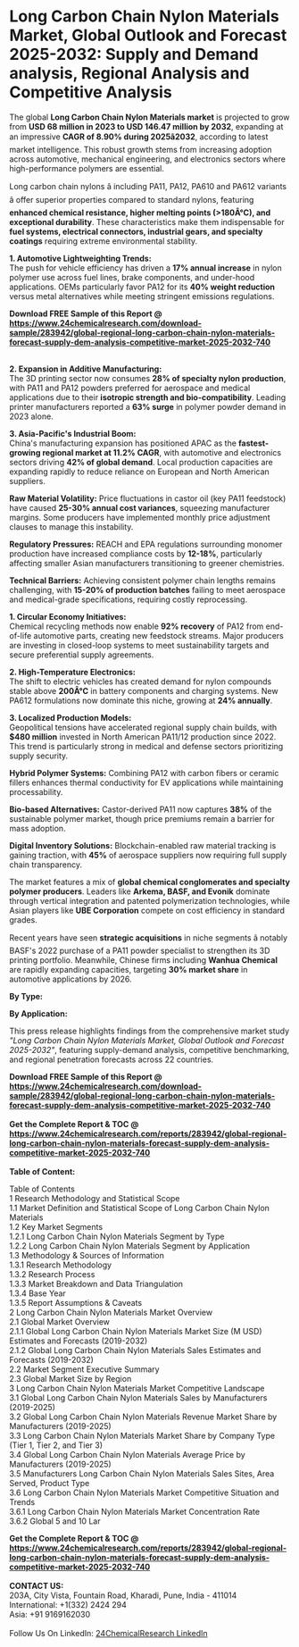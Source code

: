 <h1>Long Carbon Chain Nylon Materials Market, Global Outlook and Forecast 2025-2032: Supply and Demand analysis, Regional Analysis and Competitive Analysis</h1><p>The global <strong>Long Carbon Chain Nylon Materials market</strong> is projected to grow from <strong>USD 68 million in 2023 to USD 146.47 million by 2032</strong>, expanding at an impressive <strong>CAGR of 8.90% during 2025â2032</strong>, according to latest market intelligence. This robust growth stems from increasing adoption across automotive, mechanical engineering, and electronics sectors where high-performance polymers are essential.</p><p>Long carbon chain nylons â including PA11, PA12, PA610 and PA612 variants â offer superior properties compared to standard nylons, featuring <strong>enhanced chemical resistance, higher melting points (&gt;180Â°C), and exceptional durability</strong>. These characteristics make them indispensable for <strong>fuel systems, electrical connectors, industrial gears, and specialty coatings</strong> requiring extreme environmental stability.</p><p><strong>1. Automotive Lightweighting Trends:</strong><br>
The push for vehicle efficiency has driven a <strong>17% annual increase</strong> in nylon polymer use across fuel lines, brake components, and under-hood applications. OEMs particularly favor PA12 for its <strong>40% weight reduction</strong> versus metal alternatives while meeting stringent emissions regulations.</p><div><b>Download FREE Sample of this Report @ 
            <a href="https://www.24chemicalresearch.com/download-sample/283942/global-regional-long-carbon-chain-nylon-materials-forecast-supply-dem-analysis-competitive-market-2025-2032-740">
            https://www.24chemicalresearch.com/download-sample/283942/global-regional-long-carbon-chain-nylon-materials-forecast-supply-dem-analysis-competitive-market-2025-2032-740</a></b></div><br><p><strong>2. Expansion in Additive Manufacturing:</strong><br>
The 3D printing sector now consumes <strong>28% of specialty nylon production</strong>, with PA11 and PA12 powders preferred for aerospace and medical applications due to their <strong>isotropic strength and bio-compatibility</strong>. Leading printer manufacturers reported a <strong>63% surge</strong> in polymer powder demand in 2023 alone.</p><p><strong>3. Asia-Pacific's Industrial Boom:</strong><br>
China's manufacturing expansion has positioned APAC as the <strong>fastest-growing regional market at 11.2% CAGR</strong>, with automotive and electronics sectors driving <strong>42% of global demand</strong>. Local production capacities are expanding rapidly to reduce reliance on European and North American suppliers.</p><p><strong>Raw Material Volatility:</strong> Price fluctuations in castor oil (key PA11 feedstock) have caused <strong>25-30% annual cost variances</strong>, squeezing manufacturer margins. Some producers have implemented monthly price adjustment clauses to manage this instability.</p><p><strong>Regulatory Pressures:</strong> REACH and EPA regulations surrounding monomer production have increased compliance costs by <strong>12-18%</strong>, particularly affecting smaller Asian manufacturers transitioning to greener chemistries.</p><p><strong>Technical Barriers:</strong> Achieving consistent polymer chain lengths remains challenging, with <strong>15-20% of production batches</strong> failing to meet aerospace and medical-grade specifications, requiring costly reprocessing.</p><p><strong>1. Circular Economy Initiatives:</strong><br>
Chemical recycling methods now enable <strong>92% recovery</strong> of PA12 from end-of-life automotive parts, creating new feedstock streams. Major producers are investing in closed-loop systems to meet sustainability targets and secure preferential supply agreements.</p><p><strong>2. High-Temperature Electronics:</strong><br>
The shift to electric vehicles has created demand for nylon compounds stable above <strong>200Â°C</strong> in battery components and charging systems. New PA612 formulations now dominate this niche, growing at <strong>24% annually</strong>.</p><p><strong>3. Localized Production Models:</strong><br>
Geopolitical tensions have accelerated regional supply chain builds, with <strong>$480 million</strong> invested in North American PA11/12 production since 2022. This trend is particularly strong in medical and defense sectors prioritizing supply security.</p><p><strong>Hybrid Polymer Systems:</strong> Combining PA12 with carbon fibers or ceramic fillers enhances thermal conductivity for EV applications while maintaining processability.</p><p><strong>Bio-based Alternatives:</strong> Castor-derived PA11 now captures <strong>38%</strong> of the sustainable polymer market, though price premiums remain a barrier for mass adoption.</p><p><strong>Digital Inventory Solutions:</strong> Blockchain-enabled raw material tracking is gaining traction, with <strong>45%</strong> of aerospace suppliers now requiring full supply chain transparency.</p><p>The market features a mix of <strong>global chemical conglomerates and specialty polymer producers</strong>. Leaders like <strong>Arkema, BASF, and Evonik</strong> dominate through vertical integration and patented polymerization technologies, while Asian players like <strong>UBE Corporation</strong> compete on cost efficiency in standard grades.</p><p>Recent years have seen <strong>strategic acquisitions</strong> in niche segments â notably BASF's 2022 purchase of a PA11 powder specialist to strengthen its 3D printing portfolio. Meanwhile, Chinese firms including <strong>Wanhua Chemical</strong> are rapidly expanding capacities, targeting <strong>30% market share</strong> in automotive applications by 2026.</p><p><strong>By Type:</strong></p><p><strong>By Application:</strong></p><p>This press release highlights findings from the comprehensive market study <em>"Long Carbon Chain Nylon Materials Market, Global Outlook and Forecast 2025-2032"</em>, featuring supply-demand analysis, competitive benchmarking, and regional penetration forecasts across 22 countries.</p><div><b>Download FREE Sample of this Report @ 
            <a href="https://www.24chemicalresearch.com/download-sample/283942/global-regional-long-carbon-chain-nylon-materials-forecast-supply-dem-analysis-competitive-market-2025-2032-740">
            https://www.24chemicalresearch.com/download-sample/283942/global-regional-long-carbon-chain-nylon-materials-forecast-supply-dem-analysis-competitive-market-2025-2032-740</a></b></div><br><div><b>Get the Complete Report & TOC @ 
            <a href="https://www.24chemicalresearch.com/reports/283942/global-regional-long-carbon-chain-nylon-materials-forecast-supply-dem-analysis-competitive-market-2025-2032-740">
            https://www.24chemicalresearch.com/reports/283942/global-regional-long-carbon-chain-nylon-materials-forecast-supply-dem-analysis-competitive-market-2025-2032-740</a></b></div><br>
            <b>Table of Content:</b><p>Table of Contents<br />
1 Research Methodology and Statistical Scope<br />
1.1 Market Definition and Statistical Scope of Long Carbon Chain Nylon Materials<br />
1.2 Key Market Segments<br />
1.2.1 Long Carbon Chain Nylon Materials Segment by Type<br />
1.2.2 Long Carbon Chain Nylon Materials Segment by Application<br />
1.3 Methodology & Sources of Information<br />
1.3.1 Research Methodology<br />
1.3.2 Research Process<br />
1.3.3 Market Breakdown and Data Triangulation<br />
1.3.4 Base Year<br />
1.3.5 Report Assumptions & Caveats<br />
2 Long Carbon Chain Nylon Materials Market Overview<br />
2.1 Global Market Overview<br />
2.1.1 Global Long Carbon Chain Nylon Materials Market Size (M USD) Estimates and Forecasts (2019-2032)<br />
2.1.2 Global Long Carbon Chain Nylon Materials Sales Estimates and Forecasts (2019-2032)<br />
2.2 Market Segment Executive Summary<br />
2.3 Global Market Size by Region<br />
3 Long Carbon Chain Nylon Materials Market Competitive Landscape<br />
3.1 Global Long Carbon Chain Nylon Materials Sales by Manufacturers (2019-2025)<br />
3.2 Global Long Carbon Chain Nylon Materials Revenue Market Share by Manufacturers (2019-2025)<br />
3.3 Long Carbon Chain Nylon Materials Market Share by Company Type (Tier 1, Tier 2, and Tier 3)<br />
3.4 Global Long Carbon Chain Nylon Materials Average Price by Manufacturers (2019-2025)<br />
3.5 Manufacturers Long Carbon Chain Nylon Materials Sales Sites, Area Served, Product Type<br />
3.6 Long Carbon Chain Nylon Materials Market Competitive Situation and Trends<br />
3.6.1 Long Carbon Chain Nylon Materials Market Concentration Rate<br />
3.6.2 Global 5 and 10 Lar</p><div><b>Get the Complete Report & TOC @ 
            <a href="https://www.24chemicalresearch.com/reports/283942/global-regional-long-carbon-chain-nylon-materials-forecast-supply-dem-analysis-competitive-market-2025-2032-740">
            https://www.24chemicalresearch.com/reports/283942/global-regional-long-carbon-chain-nylon-materials-forecast-supply-dem-analysis-competitive-market-2025-2032-740</a></b></div><br><b>CONTACT US:</b><br>
            203A, City Vista, Fountain Road, Kharadi, Pune, India - 411014<br>
            International: +1(332) 2424 294<br>
            Asia: +91 9169162030 <br><br>
            Follow Us On LinkedIn: <a href="https://www.linkedin.com/company/24chemicalresearch/">24ChemicalResearch LinkedIn</a>